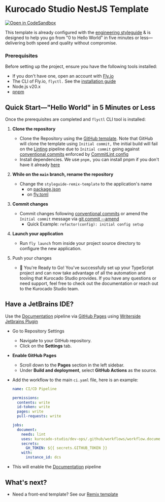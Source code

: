 # Kurocado Studio NestJS Template

[![Open in CodeSandbox](https://codesandbox.io/static/img/play-codesandbox.svg)](https://codesandbox.io/p/sandbox/github/Kurocado-Studio/styleguide-nests-template)

This template is already configured with the
[engineering styleguide](https://kurocado-studio.github.io/styleguide) & is designed to help you go
from "0 to Hello World" in five minutes or less—delivering both speed and quality without
compromise.

### Prerequisites

Before setting up the project, ensure you have the following tools installed:

- If you don't have one, open an account with [Fly.io](https://fly.io/)
- The CLI of Fly.io, `flyctl.` See the [installation guide](https://fly.io/docs/flyctl/install/)
- Node.js v20.x
- [pnpm](https://pnpm.io/installation)

## Quick Start—"Hello World" in 5 Minutes or Less

Once the prerequisites are completed and `flyctl` CLI tool is installed:

1. **Clone the repository**

   - Clone the Repository using the
     [GitHub template](https://github.com/new?template_name=styleguide-remix-template&template_owner=Kurocado-Studio).
     Note that GitHub will clone the template using `Initial commit,` the initial build will fail on
     the [Linting](https://kurocado.youtrack.cloud/articles/PLA-A-5/Lint) pipeline due to
     `Initial commit` going against [conventional commits](https://conventionalcommits.org/)
     enforced by [CommitLint config](https://kurocado.youtrack.cloud/articles/STY-A-12/CommitLint)
   - Install dependencies. We use `pnpm,` you can install pnpm if you don't have it already
     [here](https://pnpm.io/)

2. **While on the `main` branch, rename the repository**

   - Change the `styleguide-remix-template` to the application's name
     - on [package.json](./package.json)
     - on [fly.toml](./fly.toml)

3. **Commit changes**

   - Commit changes following [conventional commits](https://conventionalcommits.org/) or amend the
     `Initial commit` message via
     [git commit --amend](https://git-scm.com/book/id/v2/Git-Tools-Rewriting-History)
     - Quick Example: `refactor(config): initial config setup`

4. **Launch your application**

   - Run `fly launch` from inside your project source directory to configure the new application.

5. Push your changes

   - 🎉 You're Ready to Go! You've successfully set up your TypeScript project and can now take
     advantage of all the automation and tooling that Kurocado Studio provides. If you have any
     questions or need support, feel free to check out the documentation or reach out to the
     Kurocado Studio team.

## Have a JetBrains IDE?

Use the [Documentation](https://kurocado.youtrack.cloud/articles/PLA-A-7/Document) pipeline via
[GitHub Pages](https://pages.github.com) using
[Writerside Jetbrains Plugin](https://plugins.jetbrains.com/plugin/20158-writerside)

- Go to Repository Settings
  - Navigate to your GitHub repository.
  - Click on the **Settings** tab.
- **Enable GitHub Pages**
  - Scroll down to the **Pages** section in the left sidebar.
  - Under **Build and deployment**, select **GitHub Actions** as the source.
- Add the workflow to the main `ci.yaml` file, here is an example:

  ```yaml
  name: CI/CD Pipeline

  permissions:
    contents: write
    id-token: write
    pages: write
    pull-requests: write

  jobs:
    document:
      needs: lint
      uses: kurocado-studio/dev-ops/.github/workflows/workflow.document.yml@main
      secrets:
        GH_TOKEN: ${{ secrets.GITHUB_TOKEN }}
      with:
        instance_id: dcs
  ```

- This will enable the [Documentation](https://kurocado-studio.github.io/dev-ops/document.html)
  pipeline

## What's next?

- Need a front-end template? See our
  [Remix template](https://github.com/Kurocado-Studio/styleguide-nests-template)
